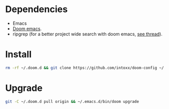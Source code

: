 # Dependencies
- Emacs
- [Doom emacs](https://github.com/hlissner/doom-emacs#install).
- ripgrep (for a better project wide search with doom emacs, [see thread](https://www.reddit.com/r/DoomEmacs/comments/lsqnbg/comment/gosrxdd/?utm_source=share&utm_medium=web2x&context=3)).

# Install
```bash
rm -rf ~/.doom.d && git clone https://github.com/intoxx/doom-config ~/.doom.d && ~/.emacs.d/bin/doom sync
```

# Upgrade
```bash
git -C ~/.doom.d pull origin && ~/.emacs.d/bin/doom upgrade
```
